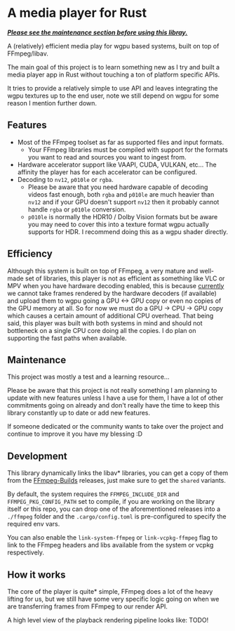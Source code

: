 # A media player for Rust

**_[Please see the maintenance section before using this libray.](#maintenance)_**

A (relatively) efficient media play for wgpu based systems, built on top of FFmpeg/libav.

The main goal of this project is to learn something new as I try and built a media player app in Rust
without touching a ton of platform specific APIs.

It tries to provide a relatively simple to use API and leaves integrating the wgpu textures up to the
end user, note we still depend on wgpu for some reason I mention further down.

## Features

- Most of the FFmpeg toolset as far as supported files and input formats.
  * Your FFmpeg libraries must be compiled with support for the formats you want to read and sources you want to
    ingest from.
- Hardware accelerator support like VAAPI, CUDA, VULKAN, etc... The affinity the player has for
  each accelerator can be configured.
- Decoding to `nv12`, `p010le` or `rgba`.
  * Please be aware that you need hardware capable of decoding videos fast enough, both `rgba` and `p010le`
    are much heavier than `nv12` and if your GPU doesn't support `nv12` then it probably cannot handle `rgba` or
    `p010le` conversion.
  * `p010le` is normally the HDR10 / Dolby Vision formats but be aware you may need to cover this into 
    a texture format wgpu actually supports for HDR. I recommend doing this as a wgpu shader directly.

## Efficiency

Although this system is built on top of FFmpeg, a very mature and well-made set of libraries, this player
is not as efficient as something like VLC or MPV when you have hardware decoding enabled, this is 
because [currently](https://github.com/gfx-rs/wgpu/issues/3145) we cannot take frames rendered 
by the hardware decoders (if available) and upload them to wgpu going a GPU <-> GPU copy or even no
copies of the GPU memory at all. So for now we must do a GPU -> CPU -> GPU copy which causes
a certain amount of additional CPU overhead. That being said, this player was built with both systems
in mind and should not bottleneck on a single CPU core doing all the copies. 
I do plan on supporting the fast paths when available.


## Maintenance

This project was mostly a test and a learning resource...

Please be aware that this project is not really something I am planning to update with new features 
unless I have a use for them, I have a lot of other commitments going on already and don't really
have the time to keep this library constantly up to date or add new features.

If someone dedicated or the community wants to take over the project and continue to improve it you have
my blessing :D

## Development

This library dynamically links the libav* libraries, you can get a copy of them from the
[FFmpeg-Builds](https://github.com/BtbN/FFmpeg-Builds) releases, just make sure to get the `shared` variants.

By default, the system requires the `FFMPEG_INCLUDE_DIR` and `FFMPEG_PKG_CONFIG_PATH` set to compile,
if you are working on the library itself or this repo, you can drop one of the aforementioned releases
into a `./ffmpeg` folder and the `.cargo/config.toml` is pre-configured to specify the required env vars.

You can also enable the `link-system-ffmpeg` or `link-vcpkg-ffmpeg` flag to link to the FFmpeg headers and libs available from the
system or vcpkg respectively.

## How it works

The core of the player is quite* simple, FFmpeg does a lot of the heavy lifting for us, but we still have some
very specific logic going on when we are transferring frames from FFmpeg to our render API.

A high level view of the playback rendering pipeline looks like: TODO!

